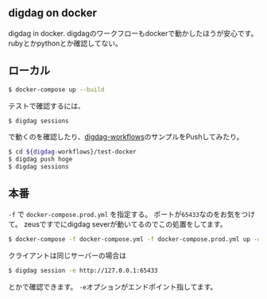 digdag on docker
-------------------------------

digdag in docker.
digdagのワークフローもdockerで動かしたほうが安心です。rubyとかpythonとか確認してない。


## ローカル

```bash
$ docker-compose up --build
```

テストで確認するには、

```bash 
$ digdag sessions
```

で動くのを確認したり、[digdag-workflows](https://github.com/Growth-Hack-Studio/digdag-workflows)のサンプルをPushしてみたり。

```bash
$ cd ${digdag-workflows}/test-docker
$ digdag push hoge 
$ digdag sessions
```

## 本番

`-f` で `docker-compose.prod.yml` を指定する。 ポートが`65433`なのをお気をつけて。
zeusですでにdigdag severが動いてるのでこの処置をしてます。

```bash
$ docker-compose -f docker-compose.yml -f docker-compose.prod.yml up -d 
```

クライアントは同じサーバーの場合は

```bash
$ digdag session -e http://127.0.0.1:65433 
```

とかで確認できます。 `-e`オプションがエンドポイント指してます。